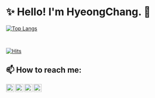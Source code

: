[facebook]: https://www.facebook.com/hc9904
[instagram]: https://www.instagram.com/anoldstory_
[kakaotalk]: https://open.kakao.com/me/uuu
[linkedin]: https://www.linkedin.com/in/anoldstory
<!-- -->

# ✨ Hello! I'm HyeongChang. 👋
<!--- 🔭 I’m currently working on Korean Army!-->
<!--- - ⚡ Even if it's completely different, i love studying for my curiosity.-->

<!--- 
## 📕 Interested in ...
- DevOps
- Compiler
- Network
-->

[![Top Langs](https://github-readme-stats.vercel.app/api/top-langs/?username=anoldstory&langs_count=16&layout=compact)](https://github.com/anuraghazra/github-readme-stats)

<br/>

[![Hits](https://hits.seeyoufarm.com/api/count/incr/badge.svg?url=https%3A%2F%2Fgithub.com%2FAnOldStory)](https://hits.seeyoufarm.com)

## 📫 How to reach me:
[<img align="left" alt="AnOldStory | facebook" width="22px" src="https://cdn.jsdelivr.net/npm/simple-icons@3.4.0/icons/facebook.svg" />][facebook]
[<img align="left" alt="AnOldStory | instagram" width="22px" src="https://cdn.jsdelivr.net/npm/simple-icons@v3/icons/instagram.svg" />][instagram]
[<img align="left" alt="AnOldStory | kakaotalk" width="22px" src="https://cdn.jsdelivr.net/npm/simple-icons/icons/kakaotalk.svg" />][kakaotalk]
[<img align="left" alt="AnOldStory | linkedin" width="22px" src="https://cdn.jsdelivr.net/npm/simple-icons/icons/linkedin.svg" />][linkedin]

<!--
**AnOldStory/AnOldStory** is a ✨ _special_ ✨ repository because its `README.md` (this file) appears on your GitHub profile.

Here are some ideas to get you started:

- 🔭 I’m currently working on ...
- 🌱 I’m currently learning ...
- 👯 I’m looking to collaborate on ...
- 🤔 I’m looking for help with ...
- 💬 Ask me about ...
- 📫 How to reach me: ...
- 😄 Pronouns: ...
- ⚡ Fun fact: ...
-->


